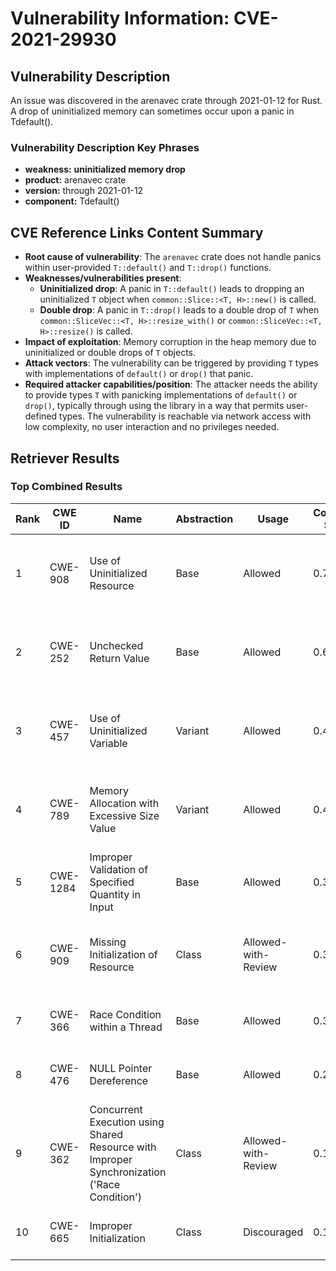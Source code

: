 # Vulnerability Information: CVE-2021-29930

## Vulnerability Description
An issue was discovered in the arenavec crate through 2021-01-12 for Rust. A drop of uninitialized memory can sometimes occur upon a panic in Tdefault().

### Vulnerability Description Key Phrases
- **weakness:** **uninitialized memory drop**
- **product:** arenavec crate
- **version:** through 2021-01-12
- **component:** Tdefault()

## CVE Reference Links Content Summary
- **Root cause of vulnerability**: The `arenavec` crate does not handle panics within user-provided `T::default()` and `T::drop()` functions.
- **Weaknesses/vulnerabilities present**:
    - **Uninitialized drop**: A panic in `T::default()` leads to dropping an uninitialized `T` object when `common::Slice::<T, H>::new()` is called.
    - **Double drop**: A panic in `T::drop()` leads to a double drop of `T` when `common::SliceVec::<T, H>::resize_with()` or `common::SliceVec::<T, H>::resize()` is called.
- **Impact of exploitation**: Memory corruption in the heap memory due to uninitialized or double drops of `T` objects.
- **Attack vectors**: The vulnerability can be triggered by providing `T` types with implementations of `default()` or `drop()` that panic.
- **Required attacker capabilities/position**: The attacker needs the ability to provide types `T` with panicking implementations of `default()` or `drop()`, typically through using the library in a way that permits user-defined types. The vulnerability is reachable via network access with low complexity, no user interaction and no privileges needed.

## Retriever Results

### Top Combined Results

| Rank | CWE ID | Name | Abstraction | Usage | Combined Score | Retrievers | Individual Scores |
|------|--------|------|-------------|-------|---------------|------------|-------------------|
| 1 | CWE-908 | Use of Uninitialized Resource | Base | Allowed | 0.7763 | dense, sparse, graph | dense: 0.554, sparse: 0.248, graph: 1.000 |
| 2 | CWE-252 | Unchecked Return Value | Base | Allowed | 0.6500 | dense, sparse, graph | dense: 0.495, sparse: 0.145, graph: 0.893 |
| 3 | CWE-457 | Use of Uninitialized Variable | Variant | Allowed | 0.4977 | dense, sparse, graph | dense: 0.527, sparse: 0.141, graph: 0.545 |
| 4 | CWE-789 | Memory Allocation with Excessive Size Value | Variant | Allowed | 0.4969 | dense, sparse, graph | dense: 0.522, sparse: 0.112, graph: 0.596 |
| 5 | CWE-1284 | Improper Validation of Specified Quantity in Input | Base | Allowed | 0.3468 | sparse, graph | sparse: 0.113, graph: 0.789 |
| 6 | CWE-909 | Missing Initialization of Resource | Class | Allowed-with-Review | 0.3433 | dense, sparse, graph | dense: 0.541, sparse: 0.155, graph: 0.629 |
| 7 | CWE-366 | Race Condition within a Thread | Base | Allowed | 0.3302 | dense, sparse | dense: 0.509, sparse: 0.132 |
| 8 | CWE-476 | NULL Pointer Dereference | Base | Allowed | 0.2659 | sparse, graph | sparse: 0.122, graph: 0.548 |
| 9 | CWE-362 | Concurrent Execution using Shared Resource with Improper Synchronization ('Race Condition') | Class | Allowed-with-Review | 0.1865 | dense, sparse | dense: 0.493, sparse: 0.124 |
| 10 | CWE-665 | Improper Initialization | Class | Discouraged | 0.1487 | dense, sparse | dense: 0.512, sparse: 0.133 |

